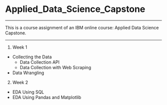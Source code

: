 # Applied_Data_Science_Capstone

---

This is a course assignment of an IBM online course: Applied Data Science Capstone.

---

1. Week 1
  - Collecting the Data
    - Data Collection API
    - Data Collection with Web Scraping
  - Data Wrangling
2. Week 2
  - EDA Using SQL
  - EDA Using Pandas and Matplotlib
